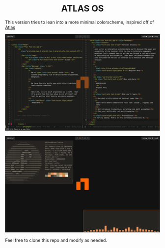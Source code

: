 <h1 align="center">ATLAS OS</h1>

This version tries to lean into a more minimal colorscheme, inspired off of [Atlas](https://atlasdev.club)

![Main Layout](/assets/s1.png)

![Second Layout](/assets/s2.png)

Feel free to clone this repo and modify as needed.
